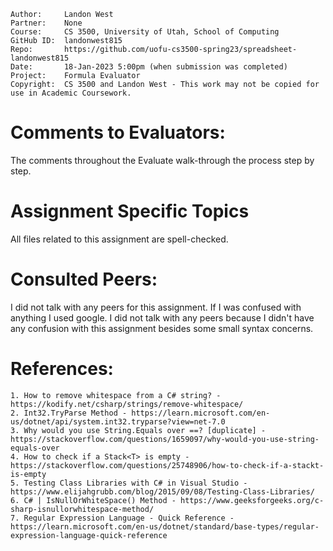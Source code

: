 ﻿```
Author:     Landon West
Partner:    None
Course:     CS 3500, University of Utah, School of Computing
GitHub ID:  landonwest815
Repo:       https://github.com/uofu-cs3500-spring23/spreadsheet-landonwest815
Date:       18-Jan-2023 5:00pm (when submission was completed) 
Project:    Formula Evaluator
Copyright:  CS 3500 and Landon West - This work may not be copied for use in Academic Coursework.
```

# Comments to Evaluators:

The comments throughout the Evaluate walk-through the process step by step.

# Assignment Specific Topics

All files related to this assignment are spell-checked.

# Consulted Peers:

I did not talk with any peers for this assignment. If I was confused with anything I used google. I did not talk with any peers because I didn't have any confusion with this assignment besides some small syntax concerns.

# References:

    1. How to remove whitespace from a C# string? - https://kodify.net/csharp/strings/remove-whitespace/
    2. Int32.TryParse Method - https://learn.microsoft.com/en-us/dotnet/api/system.int32.tryparse?view=net-7.0
    3. Why would you use String.Equals over ==? [duplicate] - https://stackoverflow.com/questions/1659097/why-would-you-use-string-equals-over
    4. How to check if a Stack<T> is empty - https://stackoverflow.com/questions/25748906/how-to-check-if-a-stackt-is-empty
    5. Testing Class Libraries with C# in Visual Studio - https://www.elijahgrubb.com/blog/2015/09/08/Testing-Class-Libraries/
    6. C# | IsNullOrWhiteSpace() Method - https://www.geeksforgeeks.org/c-sharp-isnullorwhitespace-method/
    7. Regular Expression Language - Quick Reference - https://learn.microsoft.com/en-us/dotnet/standard/base-types/regular-expression-language-quick-reference